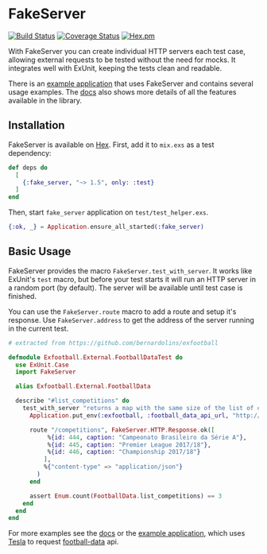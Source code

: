 # FakeServer
[![Build Status](https://travis-ci.org/bernardolins/fake_server.svg?branch=master)](https://travis-ci.org/bernardolins/fake_server)
[![Coverage Status](https://coveralls.io/repos/github/bernardolins/fake_server/badge.svg?branch=master)](https://coveralls.io/github/bernardolins/fake_server?branch=master)
[![Hex.pm](https://img.shields.io/hexpm/dt/fake_server.svg)](https://hex.pm/packages/fake_server)

With FakeServer you can create individual HTTP servers each test case, allowing external requests to be tested without the need for mocks. It integrates well with ExUnit, keeping the tests clean and readable.

There is an [example application](https://github.com/bernardolins/exfootball) that uses FakeServer and contains several usage examples. The [docs](https://hexdocs.pm/fake_server/api-reference.html) also shows more details of all the features available in the library.

## Installation

FakeServer is available on [Hex](https://hex.pm/packages/fake_server). First, add it to `mix.exs` as a test dependency:

```elixir
def deps do
  [
    {:fake_server, "~> 1.5", only: :test}
  ]
end
```

Then, start `fake_server` application on `test/test_helper.exs`.

```elixir
{:ok, _} = Application.ensure_all_started(:fake_server)
```

## Basic Usage

FakeServer provides the macro `FakeServer.test_with_server`. It works like ExUnit's `test` macro, but before your test starts it will run an HTTP server in a random port (by default). The server will be available until test case is finished.

You can use the `FakeServer.route` macro to add a route and setup it's response. Use `FakeServer.address` to get the address of the server running in the current test.

```elixir
# extracted from https://github.com/bernardolins/exfootball

defmodule Exfootball.External.FootballDataTest do
  use ExUnit.Case
  import FakeServer

  alias Exfootball.External.FootballData

  describe "#list_competitions" do
    test_with_server "returns a map with the same size of the list of competitions replied by football-data api" do
      Application.put_env(:exfootball, :football_data_api_url, "http://#{FakeServer.address}")

      route "/competitions", FakeServer.HTTP.Response.ok([
           %{id: 444, caption: "Campeonato Brasileiro da Série A"},
           %{id: 445, caption: "Premier League 2017/18"},
           %{id: 446, caption: "Championship 2017/18"}
          ],
          %{"content-type" => "application/json"}
        )
      end

      assert Enum.count(FootballData.list_competitions) == 3
    end
  end
end
```

For more examples see the [docs](https://hexdocs.pm/fake_server/api-reference.html) or the [example application](https://github.com/bernardolins/exfootball), which uses [Tesla](https://github.com/teamon/tesla) to request [football-data](https://www.football-data.org/docs/v1/index.html) api.
